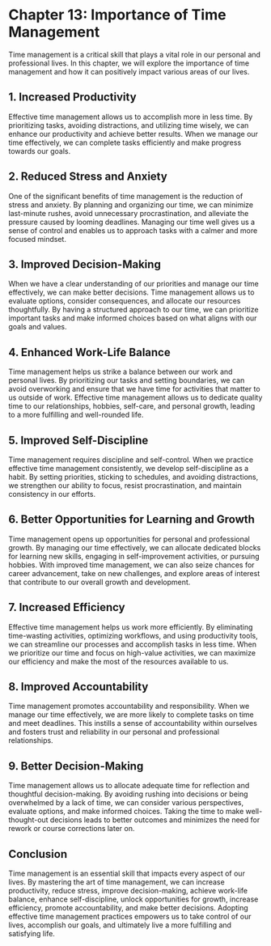 Chapter 13: Importance of Time Management
=========================================

Time management is a critical skill that plays a vital role in our personal and professional lives. In this chapter, we will explore the importance of time management and how it can positively impact various areas of our lives.

**1. Increased Productivity**
-----------------------------

Effective time management allows us to accomplish more in less time. By prioritizing tasks, avoiding distractions, and utilizing time wisely, we can enhance our productivity and achieve better results. When we manage our time effectively, we can complete tasks efficiently and make progress towards our goals.

**2. Reduced Stress and Anxiety**
---------------------------------

One of the significant benefits of time management is the reduction of stress and anxiety. By planning and organizing our time, we can minimize last-minute rushes, avoid unnecessary procrastination, and alleviate the pressure caused by looming deadlines. Managing our time well gives us a sense of control and enables us to approach tasks with a calmer and more focused mindset.

**3. Improved Decision-Making**
-------------------------------

When we have a clear understanding of our priorities and manage our time effectively, we can make better decisions. Time management allows us to evaluate options, consider consequences, and allocate our resources thoughtfully. By having a structured approach to our time, we can prioritize important tasks and make informed choices based on what aligns with our goals and values.

**4. Enhanced Work-Life Balance**
---------------------------------

Time management helps us strike a balance between our work and personal lives. By prioritizing our tasks and setting boundaries, we can avoid overworking and ensure that we have time for activities that matter to us outside of work. Effective time management allows us to dedicate quality time to our relationships, hobbies, self-care, and personal growth, leading to a more fulfilling and well-rounded life.

**5. Improved Self-Discipline**
-------------------------------

Time management requires discipline and self-control. When we practice effective time management consistently, we develop self-discipline as a habit. By setting priorities, sticking to schedules, and avoiding distractions, we strengthen our ability to focus, resist procrastination, and maintain consistency in our efforts.

**6. Better Opportunities for Learning and Growth**
---------------------------------------------------

Time management opens up opportunities for personal and professional growth. By managing our time effectively, we can allocate dedicated blocks for learning new skills, engaging in self-improvement activities, or pursuing hobbies. With improved time management, we can also seize chances for career advancement, take on new challenges, and explore areas of interest that contribute to our overall growth and development.

**7. Increased Efficiency**
---------------------------

Effective time management helps us work more efficiently. By eliminating time-wasting activities, optimizing workflows, and using productivity tools, we can streamline our processes and accomplish tasks in less time. When we prioritize our time and focus on high-value activities, we can maximize our efficiency and make the most of the resources available to us.

**8. Improved Accountability**
------------------------------

Time management promotes accountability and responsibility. When we manage our time effectively, we are more likely to complete tasks on time and meet deadlines. This instills a sense of accountability within ourselves and fosters trust and reliability in our personal and professional relationships.

**9. Better Decision-Making**
-----------------------------

Time management allows us to allocate adequate time for reflection and thoughtful decision-making. By avoiding rushing into decisions or being overwhelmed by a lack of time, we can consider various perspectives, evaluate options, and make informed choices. Taking the time to make well-thought-out decisions leads to better outcomes and minimizes the need for rework or course corrections later on.

Conclusion
----------

Time management is an essential skill that impacts every aspect of our lives. By mastering the art of time management, we can increase productivity, reduce stress, improve decision-making, achieve work-life balance, enhance self-discipline, unlock opportunities for growth, increase efficiency, promote accountability, and make better decisions. Adopting effective time management practices empowers us to take control of our lives, accomplish our goals, and ultimately live a more fulfilling and satisfying life.
